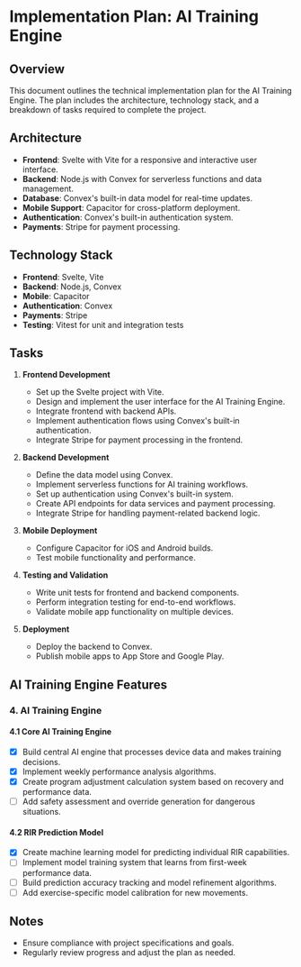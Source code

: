 # Implementation Plan: AI Training Engine

## Overview

This document outlines the technical implementation plan for the AI Training Engine. The plan includes the architecture, technology stack, and a breakdown of tasks required to complete the project.

## Architecture

- **Frontend**: Svelte with Vite for a responsive and interactive user interface.
- **Backend**: Node.js with Convex for serverless functions and data management.
- **Database**: Convex's built-in data model for real-time updates.
- **Mobile Support**: Capacitor for cross-platform deployment.
- **Authentication**: Convex's built-in authentication system.
- **Payments**: Stripe for payment processing.

## Technology Stack

- **Frontend**: Svelte, Vite
- **Backend**: Node.js, Convex
- **Mobile**: Capacitor
- **Authentication**: Convex
- **Payments**: Stripe
- **Testing**: Vitest for unit and integration tests

## Tasks

1. **Frontend Development**

   - Set up the Svelte project with Vite.
   - Design and implement the user interface for the AI Training Engine.
   - Integrate frontend with backend APIs.
   - Implement authentication flows using Convex's built-in authentication.
   - Integrate Stripe for payment processing in the frontend.

2. **Backend Development**

   - Define the data model using Convex.
   - Implement serverless functions for AI training workflows.
   - Set up authentication using Convex's built-in system.
   - Create API endpoints for data services and payment processing.
   - Integrate Stripe for handling payment-related backend logic.

3. **Mobile Deployment**

   - Configure Capacitor for iOS and Android builds.
   - Test mobile functionality and performance.

4. **Testing and Validation**

   - Write unit tests for frontend and backend components.
   - Perform integration testing for end-to-end workflows.
   - Validate mobile app functionality on multiple devices.

5. **Deployment**
   - Deploy the backend to Convex.
   - Publish mobile apps to App Store and Google Play.

## AI Training Engine Features

### 4. AI Training Engine

#### 4.1 Core AI Training Engine

- [x] Build central AI engine that processes device data and makes training decisions.
- [x] Implement weekly performance analysis algorithms.
- [x] Create program adjustment calculation system based on recovery and performance data.
- [ ] Add safety assessment and override generation for dangerous situations.

#### 4.2 RIR Prediction Model

- [x] Create machine learning model for predicting individual RIR capabilities.
- [ ] Implement model training system that learns from first-week performance data.
- [ ] Build prediction accuracy tracking and model refinement algorithms.
- [ ] Add exercise-specific model calibration for new movements.

## Notes

- Ensure compliance with project specifications and goals.
- Regularly review progress and adjust the plan as needed.
